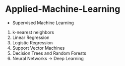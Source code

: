 # Applied-Machine-Learning

* Supervised Machine Learning
 1) k-nearest neighbors
 2) Linear Regression
 3) Logistic Regression
 4) Support Vector Machines
 5) Decision Trees and Random Forests
 6) Neural Networks -> Deep Learning
